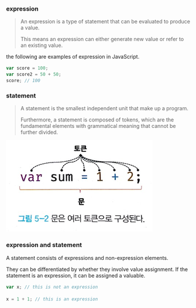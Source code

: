 ### expression
> An expression is a type of statement that can be evaluated to produce a value.
> 
> This means an expression can either generate new value or refer to an existing value.

the following are examples of expression in JavaScript.

```javascript
var score = 100;
var score2 = 50 + 50;
score; // 100
```

### statement
> A statement is the smallest independent unit that make up a program.
> 
> Furthermore, a statement is composed of tokens, which are the fundamental elements with grammatical meaning that cannot be further divided.

![img_1.png](img_1.png)


### expression and statement

A statement consists of expressions and non-expression elements. 

They can be differentiated by whether they involve value assignment.
If the statement is an expression, it can be assigned a valuable. 

```javascript
var x; // this is not an expression

x = 1 + 1; // this is an expression
```

